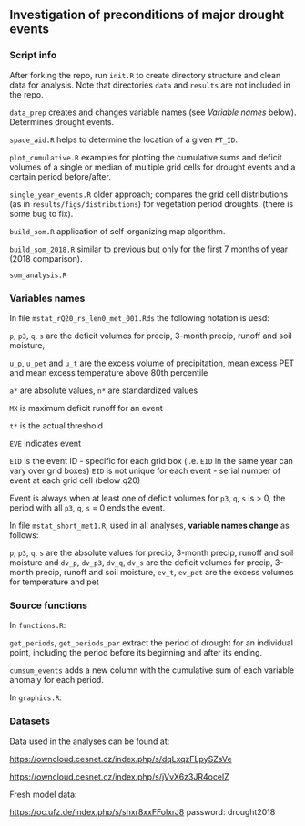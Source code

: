 ## Investigation of preconditions of major drought events 

### Script info

After forking the repo, run `init.R` to create directory structure and clean data for analysis. Note that directories `data` and `results` are not included in the repo.

`data_prep` creates and changes variable names (see *Variable names* below). Determines drought events.

`space_aid.R` helps to determine the location of a given `PT_ID`.

`plot_cumulative.R` examples for plotting the cumulative sums and deficit volumes of a single or median of multiple grid cells for drought events and a certain period before/after. 

`single_year_events.R` older approach; compares the grid cell distributions (as in `results/figs/distributions`) for vegetation period droughts. (there is some bug to fix). 

`build_som.R` application of self-organizing map algorithm.

`build_som_2018.R` similar to previous but only for the first 7 months of year (2018 comparison).

`som_analysis.R` 



### Variables names 

In file `mstat_rQ20_rs_len0_met_001.Rds` the following notation is uesd:

`p`, `p3`, `q`, `s` are the deficit volumes for precip, 3-month precip, runoff and soil moisture, 

`u_p`, `u_pet` and `u_t` are the excess volume of precipitation, mean excess PET and mean excess temperature above 80th percentile

`a*` are absolute values, `n*` are standardized values

`MX` is maximum deficit runoff for an event

`t*` is the actual threshold

`EVE` indicates event

`EID` is the event ID - specific for each grid box (i.e. `EID` in the same year can vary over grid boxes)
`EID` is not unique for each event - serial number of event at each grid cell (below q20)

Event is always when at least one of deficit volumes for `p3`, `q`, `s` is > 0, the period with all `p3`, `q`, `s` = 0 ends the event. 

In file `mstat_short_met1.R`, used in all analyses, **variable names change** as follows:

`p`, `p3`, `q`, `s` are the absolute values for precip, 3-month precip, runoff and soil moisture and
`dv_p`, `dv_p3`, `dv_q`, `dv_s` are the deficit volumes for precip, 3-month precip, runoff and soil moisture, 
`ev_t`, `ev_pet` are the excess volumes for temperature and pet

### Source functions

In `functions.R`:

`get_periods`, `get_periods_par` extract the period of drought for an individual point, including the period before its beginning and after its ending.  

`cumsum_events` adds a new column with the cumulative sum of each variable anomaly for each period.



In `graphics.R`:

### Datasets

Data used in the analyses can be found at:

https://owncloud.cesnet.cz/index.php/s/dqLxqzFLpySZsVe

https://owncloud.cesnet.cz/index.php/s/jVvX6z3JR4ocelZ

Fresh model data:

https://oc.ufz.de/index.php/s/shxr8xxFFolxrJ8
password: drought2018



